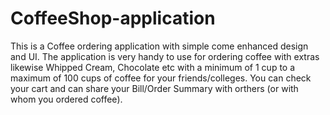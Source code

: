 # CoffeeShop-application
This is a Coffee ordering application with simple come enhanced design and UI. The application is very handy to use for ordering coffee with extras likewise Whipped Cream, Chocolate etc with a minimum of 1 cup to a maximum of 100 cups of coffee for your friends/colleges. You can check your cart and can share your Bill/Order Summary with orthers (or with whom you ordered coffee).
